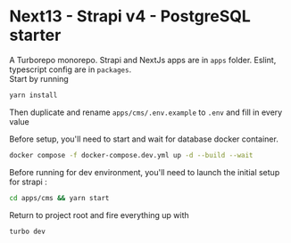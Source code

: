# Next13 - Strapi v4 - PostgreSQL starter

A Turborepo monorepo. Strapi and NextJs apps are in `apps` folder. Eslint, typescript config are in `packages`.  
Start by running

```bash
yarn install
```

Then duplicate and rename `apps/cms/.env.example` to `.env` and fill in every value

Before setup, you'll need to start and wait for database docker container.

```bash
docker compose -f docker-compose.dev.yml up -d --build --wait
```

Before running for dev environment, you'll need to launch the initial setup for strapi :

```bash
cd apps/cms && yarn start
```

Return to project root and fire everything up with

```bash
turbo dev
```
